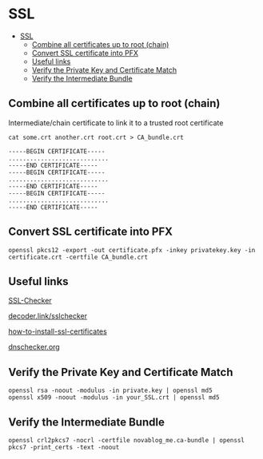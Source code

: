 # SSL

- [SSL](#ssl)
  - [Combine all certificates up to root (chain)](#combine-all-certificates-up-to-root-chain)
  - [Convert SSL certificate into PFX](#convert-ssl-certificate-into-pfx)
  - [Useful links](#useful-links)
  - [Verify the Private Key and Certificate Match](#verify-the-private-key-and-certificate-match)
  - [Verify the Intermediate Bundle](#verify-the-intermediate-bundle)

## Combine all certificates up to root (chain)

Intermediate/chain certificate to link it to a trusted root certificate

```
cat some.crt another.crt root.crt > CA_bundle.crt
```

```
-----BEGIN CERTIFICATE-----
............................
-----END CERTIFICATE-----
-----BEGIN CERTIFICATE-----
............................
-----END CERTIFICATE-----
-----BEGIN CERTIFICATE-----
............................
-----END CERTIFICATE-----
```

## Convert SSL certificate into PFX

```
openssl pkcs12 -export -out certificate.pfx -inkey privatekey.key -in certificate.crt -certfile CA_bundle.crt
```

## Useful links

[SSL-Checker](https://www.sslshopper.com/ssl-checker.html)

[decoder.link/sslchecker](https://decoder.link/sslchecker/)

[how-to-install-ssl-certificates](https://www.namecheap.com/support/knowledgebase/article.aspx/795/69/how-to-install-ssl-certificates/)

[dnschecker.org](https://dnschecker.org/#A/)

## Verify the Private Key and Certificate Match

```
openssl rsa -noout -modulus -in private.key | openssl md5
openssl x509 -noout -modulus -in your_SSL.crt | openssl md5
```

## Verify the Intermediate Bundle

```
openssl crl2pkcs7 -nocrl -certfile novablog_me.ca-bundle | openssl pkcs7 -print_certs -text -noout
```